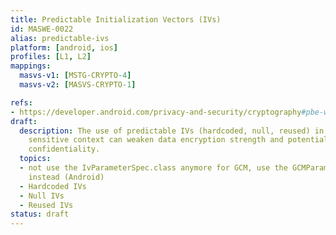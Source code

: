 ```yaml
---
title: Predictable Initialization Vectors (IVs)
id: MASWE-0022
alias: predictable-ivs
platform: [android, ios]
profiles: [L1, L2]
mappings:
  masvs-v1: [MSTG-CRYPTO-4]
  masvs-v2: [MASVS-CRYPTO-1]

refs:
- https://developer.android.com/privacy-and-security/cryptography#pbe-without-iv
draft:
  description: The use of predictable IVs (hardcoded, null, reused) in a security
    sensitive context can weaken data encryption strength and potentially compromise
    confidentiality.
  topics:
  - not use the IvParameterSpec.class anymore for GCM, use the GCMParameterSpec.class
    instead (Android)
  - Hardcoded IVs
  - Null IVs
  - Reused IVs
status: draft
---
```



